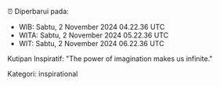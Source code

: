 ⏰ Diperbarui pada:
- WIB: Sabtu, 2 November 2024 04.22.36 UTC
- WITA: Sabtu, 2 November 2024 05.22.36 UTC
- WIT: Sabtu, 2 November 2024 06.22.36 UTC

Kutipan Inspiratif:
"The power of imagination makes us infinite."


Kategori: inspirational


